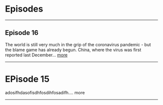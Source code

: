# Episodes

____________________________________________________________________________
  
## Episode 16

The world is still very much in the grip of the coronavirus pandemic - but the blame game has already begun. China, where the virus was first reported last December... [more](/episode-16)

____________________________________________________________________________
  
# EPisode 15

adosifhdasofisdhfosdihfosadifh.... more 

____________________________________________________________________________

